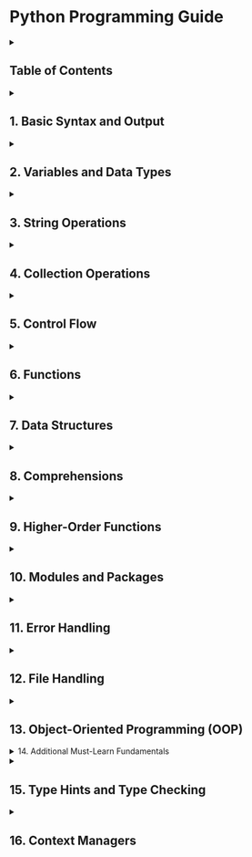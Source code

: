 # Python Programming Guide

<details>
<summary><H2>Table of Contents</H2></summary>

- [1. Basic Syntax and Output](#1-basic-syntax-and-output)
- [2. Variables and Data Types](#2-variables-and-data-types)
- [3. String Operations](#3-string-operations)
- [4. Collection Operations](#4-collection-operations)
- [5. Control Flow](#5-control-flow)
- [6. Functions](#6-functions)
- [7. Data Structures](#7-data-structures)
- [8. Comprehensions](#8-comprehensions)
- [9. Higher-Order Functions](#9-higher-order-functions)
- [10. Modules and Packages](#10-modules-and-packages)
- [11. Error Handling](#11-error-handling)
- [12. File Handling](#12-file-handling)
- [13. Object-Oriented Programming (OOP)](#13-object-oriented-programming-oop)
- [14. Additional Must-Learn Fundamentals](#14-additional-must-learn-fundamentals)
- [15. Type Hints and Type Checking](#15-type-hints-and-type-checking)
- [16. Context Managers](#16-context-managers)

</details>

<details>
<summary><H2>1. Basic Syntax and Output</H2></summary>

### Simple Output

```python
print("Hello, World!")  # Displays: Hello, World!
```

### String Formatting

```python
name = "Alice"
age = 30
print(f"{name} is {age} years old.")  # Displays: Alice is 30 years old.
```

</details>

<details>
<summary><H2>2. Variables and Data Types</H2></summary>

### Variable Declarations

```python
name = "Alice"                      # String
age = 30                            # Integer
height = 5.5                        # Float
is_student = True                   # Boolean
address = None                      # NoneType
```

### Collections

```python
favorite_colors = ["red", "blue", "green"]  # List
person = {"name": "Alice", "age": 30}       # Dictionary
unique_numbers = {1, 2, 3}                  # Set
coordinates = (10.0, 20.0)                  # Tuple
```

</details>

<details>
<summary><H2>3. String Operations</H2></summary>

### String Manipulation

```python
greeting = "Hello, " + name         # Concatenation
print(greeting)                     # Displays: Hello, Alice
```

### String Methods

```python
message = "  Hello, World!  "
print(message.strip())              # Displays: Hello, World!
```

</details>

<details>
<summary><H2>4. Collection Operations</H2></summary>

### List Operations

```python
fruits = ["apple", "banana", "cherry"]
fruits.append("date")                # Adds item
fruits.remove("banana")              # Removes item
print(fruits)                        # ['apple', 'cherry', 'date']
```

### Dictionary Operations

```python
person["job"] = "Engineer"           # Adds key-value pair
print(person.get("job"))            # Accesses value
```

### Set Operations

```python
unique_numbers.add(4)                # Adds item
unique_numbers.remove(1)             # Removes item
print(unique_numbers)                # {2, 3, 4}
```

</details>

<details>
<summary><H2>5. Control Flow</H2></summary>

### Conditional Statements

```python
if age >= 18:
    print("You are an adult.")
else:
    print("You are not an adult.")
```

### Ternary Operator

```python
is_adult = "Yes" if age >= 18 else "No"
print(is_adult)                      # Yes
```

### Loops

<details>
<summary>For Loop</summary>

```python
for i in range(5):
    print(i)                         # 0 1 2 3 4
```
</details>

<details>
<summary>While Loop</summary>

```python
count = 0
while count < 5:
    print(count)                     # 0 1 2 3 4
    count += 1
```
</details>

</details>

<details>
<summary><H2>6. Functions</H2></summary>

### Basic Function

```python
def greet(name):
    return f"Hello, {name}!"

print(greet("Alice"))                # Hello, Alice!
```

### Default Parameters

```python
def greet_with_default(name="Guest"):
    return f"Hello, {name}!"

print(greet_with_default())          # Hello, Guest!
print(greet_with_default("Bob"))     # Hello, Bob!
```

</details>

<details>
<summary><H2>7. Data Structures</H2></summary>

### Lists

```python
fruits = ["apple", "banana", "cherry"]
fruits.append("date")
fruits.sort()
print(fruits)  # ['apple', 'banana', 'cherry', 'date']
```

### Dictionaries

```python
person = {"name": "Alice", "age": 30}
for key, value in person.items():
    print(f"{key}: {value}")         # name: Alice \n age: 30
```

### Tuples

```python
point = (10, 20)                     # Immutable collection
print(point[0], point[1])            # 10 20
```

</details>

<details>
<summary><H2>8. Comprehensions</H2></summary>

### List Comprehensions

```python
squared_numbers = [x ** 2 for x in range(5)]
print(squared_numbers)                # [0, 1, 4, 9, 16]
```

### Dictionary Comprehensions

```python
squares = {x: x ** 2 for x in range(5)}
print(squares)                        # {0: 0, 1: 1, 2: 4, 3: 9, 4: 16}
```

</details>

<details>
<summary><H2>9. Higher-Order Functions</H2></summary>

### Lambda Functions

```python
add = lambda x, y: x + y
print(add(2, 3))                     # 5
```

### Map and Filter

```python
numbers = [1, 2, 3, 4]
squared = list(map(lambda x: x ** 2, numbers))
even_numbers = list(filter(lambda x: x % 2 == 0, numbers))
print(squared, even_numbers)          # [1, 4, 9, 16] [2, 4]
```

</details>

<details>
<summary><H2>10. Modules and Packages</H2></summary>

```python
import math
print(math.sqrt(16), math.pi)         # 4.0 3.141592653589793
```

</details>

<details>
<summary><H2>11. Error Handling</H2></summary>

```python
try:
    result = 10 / 0
except ZeroDivisionError:
    print("You can't divide by zero!")
```

</details>

<details>
<summary><H2>12. File Handling</H2></summary>

```python
# Writing to file
with open('example.txt', 'w') as file:
    file.write("Hello, file!")

# Reading from file
with open('example.txt', 'r') as file:
    print(file.read())               # Hello, file!
```

</details>

<details>
<summary><H2>13. Object-Oriented Programming (OOP)</H2></summary>

### Classes and Objects

```python
class Dog:
    def __init__(self, name, age):
        self.name = name
        self.age = age
    def bark(self):
        return "Woof!"

my_dog = Dog("Buddy", 4)
print(my_dog.name, my_dog.age, my_dog.bark())  # Buddy 4 Woof!
```

### Inheritance

```python
class Puppy(Dog):
    def __init__(self, name, age, breed):
        super().__init__(name, age)
        self.breed = breed

my_puppy = Puppy("Max", 1, "Beagle")
print(my_puppy.name, my_puppy.breed)  # Max Beagle
```

</details>

<details>
<summary>14. Additional Must-Learn Fundamentals</H2></summary>

<details>
<summary>Enumerate</summary>

```python
colors = ["red", "blue", "green"]
for index, color in enumerate(colors):
    print(index, color)               # 0 red \n 1 blue \n 2 green
```
</details>

<details>
<summary>Zip</summary>

```python
names = ["Alice", "Bob", "Charlie"]
ages = [30, 25, 35]
for name, age in zip(names, ages):
    print(name, age)                  # Alice 30 \n Bob 25 \n Charlie 35
```
</details>

<details>
<summary>String Methods</summary>

```python
message = "  Hello, World!  "
print(message.strip())                # Hello, World!
```
</details>

<details>
<summary>Generators</summary>

```python
def countdown(n):
    while n > 0:
        yield n
        n -= 1

for number in countdown(5):
    print(number)                     # 5 4 3 2 1
```
</details>

<details>
<summary>Additional String Methods</summary>

```python
text = "python programming"
print(text.upper())                   # PYTHON PROGRAMMING
print(text.lower())                   # python programming
print(text.title())                   # Python Programming
```
</details>

<details>
<summary>List Slicing</summary>

```python
my_list = [1, 2, 3, 4, 5]
print(my_list[1:4])                  # [2, 3, 4]
```
</details>

<details>
<summary>Basic Regular Expressions</summary>

```python
import re
pattern = r'\d+'                     # Matches one or more digits
text = "There are 123 apples"
result = re.findall(pattern, text)
print(result)                        # ['123']
```
</details>

</details>

<details>
<summary><H2>15. Type Hints and Type Checking</H2></summary>

```python
from typing import List, Dict, Optional, Union

def greet(name: str) -> str:
    return f"Hello, {name}"

def process_numbers(numbers: List[int]) -> Dict[str, float]:
    return {
        "sum": sum(numbers),
        "average": sum(numbers) / len(numbers)
    }

def get_user(user_id: int) -> Optional[Dict[str, Union[str, int]]]:
    # Could return None or a user dictionary
    return {"name": "Alice", "id": user_id}
```

</details>

<details>
<summary><H2>16. Context Managers</H2></summary>

```python
# Custom context manager
class MyContextManager:
    def __enter__(self):
        print("Entering context")
        return self

    def __exit__(self, exc_type, exc_value, traceback):
        print("Exiting context")

# Using context manager
with MyContextManager():
    print("Inside context")

# File handling with context
with open('file.txt', 'w') as f1, open('other.txt', 'r') as f2:
    f1.write(f2.read())
```

</details>
